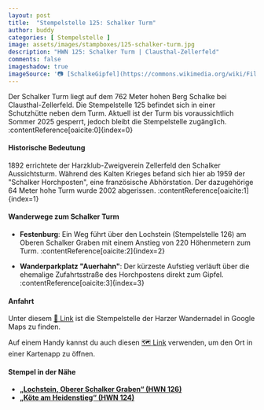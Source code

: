 ```yaml
---
layout: post
title:  "Stempelstelle 125: Schalker Turm"
author: buddy
categories: [ Stempelstelle ]
image: assets/images/stampboxes/125-schalker-turm.jpg
description: "HWN 125: Schalker Turm | Clausthal-Zellerfeld"
comments: false
imageshadow: true
imageSource: '📷 [SchalkeGipfel](https://commons.wikimedia.org/wiki/File:SchalkeGipfel.jpg) von <a href="//commons.wikimedia.org/wiki/User:Kassandro" title="User:Kassandro">Kassandro</a> unter Lizenz [CC BY-SA 3.0](http://creativecommons.org/licenses/by-sa/3.0/)'
---
```


Der Schalker Turm liegt auf dem 762 Meter hohen Berg Schalke bei Clausthal-Zellerfeld. Die Stempelstelle 125 befindet sich in einer Schutzhütte neben dem Turm. Aktuell ist der Turm bis voraussichtlich Sommer 2025 gesperrt, jedoch bleibt die Stempelstelle zugänglich. :contentReference[oaicite:0]{index=0}

#### Historische Bedeutung

1892 errichtete der Harzklub-Zweigverein Zellerfeld den Schalker Aussichtsturm. Während des Kalten Krieges befand sich hier ab 1959 der "Schalker Horchposten", eine französische Abhörstation. Der dazugehörige 64 Meter hohe Turm wurde 2002 abgerissen. :contentReference[oaicite:1]{index=1}

#### Wanderwege zum Schalker Turm

- **Festenburg**: Ein Weg führt über den Lochstein (Stempelstelle 126) am Oberen Schalker Graben mit einem Anstieg von 220 Höhenmetern zum Turm. :contentReference[oaicite:2]{index=2}

- **Wanderparkplatz "Auerhahn"**: Der kürzeste Aufstieg verläuft über die ehemalige Zufahrtsstraße des Horchpostens direkt zum Gipfel. :contentReference[oaicite:3]{index=3}

#### Anfahrt

Unter diesem [📍 Link](https://www.google.com/maps/dir/?api=1&origin=&destination=51.830292%2C%2010.398714) ist die Stempelstelle der Harzer Wandernadel in Google Maps zu finden.

<div class="android-only">
  Auf einem Handy kannst du auch diesen 
  <a href="geo:51.830292,10.398714">🗺️ Link</a> 
  verwenden, um den Ort in einer Kartenapp zu öffnen.
  <p></p>
</div>

#### Stempel in der Nähe

- [**„Lochstein, Oberer Schalker Graben“ (HWN 126)**](/stempelstelle-126-lochstein-oberer-schalker-graben)
- [**„Köte am Heidenstieg“ (HWN 124)**](/stempelstelle-124-koete-am-heidenstieg)

